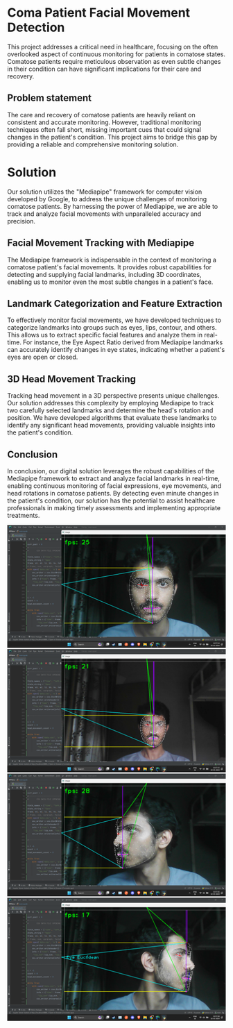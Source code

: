 
# Coma Patient Facial Movement Detection

This project addresses a critical need in healthcare, focusing on the often overlooked aspect of continuous monitoring for patients in comatose states. Comatose patients require meticulous observation as even subtle changes in their condition can have significant implications for their care and recovery.


## Problem statement

The care and recovery of comatose patients are heavily reliant on consistent and accurate monitoring. However, traditional monitoring techniques often fall short, missing important cues that could signal changes in the patient's condition. This project aims to bridge this gap by providing a reliable and comprehensive monitoring solution.
# Solution

Our solution utilizes the "Mediapipe" framework for computer vision developed by Google, to address the unique challenges of monitoring comatose patients. By harnessing the power of Mediapipe, we are able to track and analyze facial movements with unparalleled accuracy and precision.

## Facial Movement Tracking with Mediapipe
The Mediapipe framework is indispensable in the context of monitoring a comatose patient's facial movements. It provides robust capabilities for detecting and supplying facial landmarks, including 3D coordinates, enabling us to monitor even the most subtle changes in a patient's face.

## Landmark Categorization and Feature Extraction
To effectively monitor facial movements, we have developed techniques to categorize landmarks into groups such as eyes, lips, contour, and others. This allows us to extract specific facial features and analyze them in real-time. For instance, the Eye Aspect Ratio derived from Mediapipe landmarks can accurately identify changes in eye states, indicating whether a patient's eyes are open or closed.

## 3D Head Movement Tracking
Tracking head movement in a 3D perspective presents unique challenges. Our solution addresses this complexity by employing Mediapipe to track two carefully selected landmarks and determine the head's rotation and position. We have developed algorithms that evaluate these landmarks to identify any significant head movements, providing valuable insights into the patient's condition.

## Conclusion
In conclusion, our digital solution leverages the robust capabilities of the Mediapipe framework to extract and analyze facial landmarks in real-time, enabling continuous monitoring of facial expressions, eye movements, and head rotations in comatose patients. By detecting even minute changes in the patient's condition, our solution has the potential to assist healthcare professionals in making timely assessments and implementing appropriate treatments.

![alt text](https://github.com/PawanBhatt28/coma-movement-detection/blob/master/temp/front.png?)
![alt text](https://github.com/PawanBhatt28/coma-movement-detection/blob/master/temp/far_front.png?raw=true)
![alt text](https://github.com/PawanBhatt28/coma-movement-detection/blob/master/temp/left_side.png?raw=true)
![alt text](https://github.com/PawanBhatt28/coma-movement-detection/blob/master/temp/right_side.png?)
